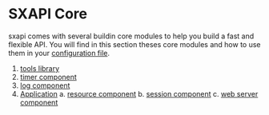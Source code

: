 # SXAPI Core

sxapi comes with several buildin core modules to help you build a fast and flexible API. 
You will find in this section theses core modules and how to use them in your 
[configuration file](../guides/2.Configure.md).

1. [tools library](../tools.md)
2. [timer component](../timer.md)
3. [log component](../log.md)
4. [Application](../app.md)
  a. [resource component](../resource.md)
  b. [session component](../session.md)
  c. [web server component](../ws.md)
